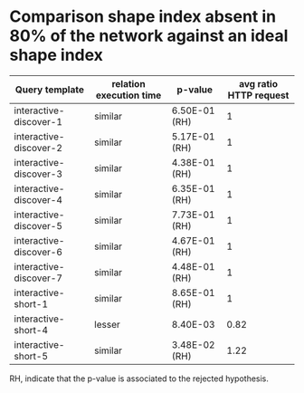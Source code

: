     
# Comparison shape index absent in 80% of the network against an ideal shape index
    
| Query template         | relation execution time   | p-value       |   avg ratio HTTP request |
|------------------------|---------------------------|---------------|--------------------------|
| interactive-discover-1 | similar                   | 6.50E-01 (RH) |                     1    |
| interactive-discover-2 | similar                   | 5.17E-01 (RH) |                     1    |
| interactive-discover-3 | similar                   | 4.38E-01 (RH) |                     1    |
| interactive-discover-4 | similar                   | 6.35E-01 (RH) |                     1    |
| interactive-discover-5 | similar                   | 7.73E-01 (RH) |                     1    |
| interactive-discover-6 | similar                   | 4.67E-01 (RH) |                     1    |
| interactive-discover-7 | similar                   | 4.48E-01 (RH) |                     1    |
| interactive-short-1    | similar                   | 8.65E-01 (RH) |                     1    |
| interactive-short-4    | lesser                    | 8.40E-03      |                     0.82 |
| interactive-short-5    | similar                   | 3.48E-02 (RH) |                     1.22 |

RH, indicate that the p-value is associated to the rejected hypothesis.
